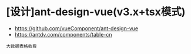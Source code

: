 # [设计]ant-design-vue(v3.x+tsx模式)

- https://github.com/vueComponent/ant-design-vue
- https://antdv.com/components/table-cn

```
大数据表格收费
```